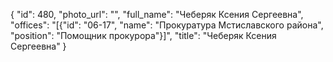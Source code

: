 {
    "id": 480,
    "photo_url": "",
    "full_name": "Чеберяк Ксения Сергеевна",
    "offices": "[{\"id\": \"06-17\", \"name\": \"Прокуратура Мстиславского района\", \"position\": \"Помощник прокурора\"}]",
    "title": "Чеберяк Ксения Сергеевна"
}